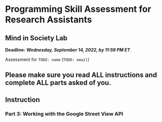 # Programming Skill Assessment for Research Assistants
## Mind in Society Lab
**Deadline:** ***Wednesday, September 14, 2022, by 11:59 PM ET***.

Assessment for `TODO: name` (`TODO: email`)

**Please make sure you read ALL instructions and complete ALL parts asked of you.**
---
## Instruction
### Part 3: Working with the Google Street View API
